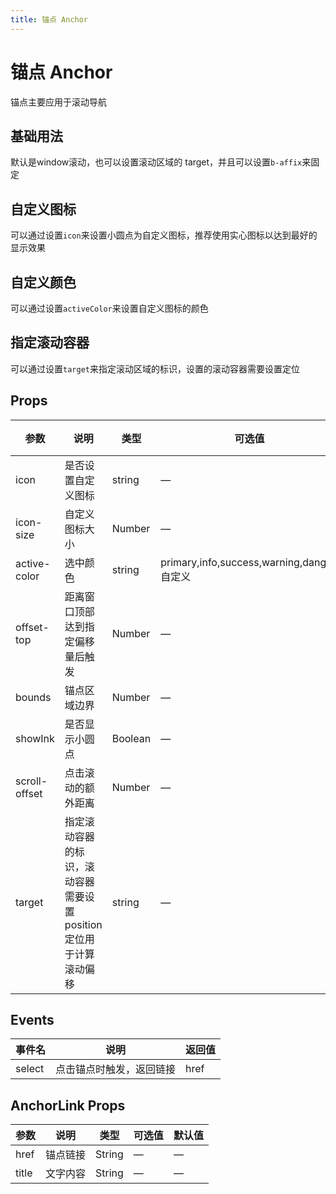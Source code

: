```yaml
---
title: 锚点 Anchor
---
```


# 锚点 Anchor

锚点主要应用于滚动导航

## 基础用法

默认是window滚动，也可以设置滚动区域的 target，并且可以设置`b-affix`来固定

<preview path="./demo/Anchor/Basic.vue"></preview>

## 自定义图标

可以通过设置`icon`来设置小圆点为自定义图标，推荐使用实心图标以达到最好的显示效果

<preview path="./demo/Anchor/Icon.vue"></preview>

## 自定义颜色

可以通过设置`activeColor`来设置自定义图标的颜色

<preview path="./demo/Anchor/Color.vue"></preview>

## 指定滚动容器

可以通过设置`target`来指定滚动区域的标识，设置的滚动容器需要设置定位

<preview path="./demo/Anchor/Target.vue"></preview>

## Props

| 参数          | 说明                                                             | 类型    | 可选值                                     | 默认值 |
| ------------- | ---------------------------------------------------------------- | ------- | ------------------------------------------ | ------ |
| icon          | 是否设置自定义图标                                               | string  | —                                          | —      |
| icon-size     | 自定义图标大小                                                   | Number  | —                                          | —      |
| active-color  | 选中颜色                                                         | string  | primary,info,success,warning,danger,自定义 | —      |
| offset-top    | 距离窗口顶部达到指定偏移量后触发                                 | Number  | —                                          | 0      |
| bounds        | 锚点区域边界                                                     | Number  | —                                          | 5      |
| showInk       | 是否显示小圆点                                                   | Boolean | —                                          | false  |
| scroll-offset | 点击滚动的额外距离                                               | Number  | —                                          | 0      |
| target        | 指定滚动容器的标识，滚动容器需要设置position定位用于计算滚动偏移 | string  | —                                          | —      |

## Events

| 事件名 | 说明                     | 返回值 |
| ------ | ------------------------ | ------ |
| select | 点击锚点时触发，返回链接 | href   |

## AnchorLink Props

| 参数  | 说明     | 类型   | 可选值 | 默认值 |
| ----- | -------- | ------ | ------ | ------ |
| href  | 锚点链接 | String | —      | —      |
| title | 文字内容 | String | —      | —      |
